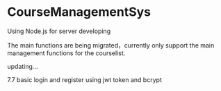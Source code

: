 # CourseManagementSys

Using Node.js for server developing

The main functions are being migrated，currently only support the main management functions for the courselist.

updating...

7.7 basic login and register using jwt token and bcrypt

